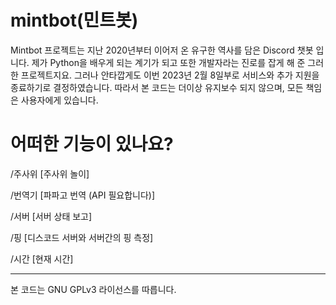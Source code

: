 # mintbot(민트봇)
Mintbot 프로젝트는 지난 2020년부터 이어저 온 유구한 역사를 담은 Discord 챗봇 입니다. 제가 Python을 배우게 되는 계기가 되고 또한 개발자라는 진로를 잡게 해 준 그러한 프로젝트지요.
그러나 안타깝게도 이번 2023년 2월 8일부로 서비스와 추가 지원을 종료하기로 결정하였습니다. 따라서 본 코드는 더이상 유지보수 되지 않으며, 모든 책임은 사용자에게 있습니다.

# 어떠한 기능이 있나요?

/주사위 [주사위 놀이]

/번역기 [파파고 번역 (API 필요합니다)]

/서버 [서버 상태 보고]

/핑 [디스코드 서버와 서버간의 핑 측정]

/시간 [현재 시간]

----------------------------------------
본 코드는 GNU GPLv3 라이선스를 따릅니다.
